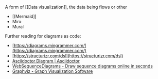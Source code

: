 A form of [[Data visualization]], the data being flows or other

- [[Mermaid]]
- Miro
- Mural

Further reading for diagrams as code:
- [https://diagrams.mingrammer.com/](https://diagrams.mingrammer.com/)
- [https://structurizr.com/dsl](https://structurizr.com/dsl)
- [Asciidoctor Diagram | Asciidoctor](https://asciidoctor.org/docs/asciidoctor-diagram/)
- [WebSequenceDiagrams - Draw sequence diagrams online in seconds](https://www.websequencediagrams.com/)
- [Graphviz - Graph Visualization Software](https://graphviz.org/)
